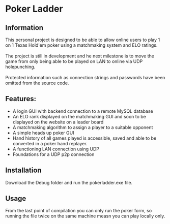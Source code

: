 # Poker Ladder

## Information
This personal project is designed to be able to allow online users to play 1 on 1 Texas Hold'em poker using a matchmaking system and ELO ratings. <br /><br />
The project is still in development and he next milestone is to move the game from only being able to be played on LAN to online via UDP holepunching.<br /><br />
Protected information such as connection strings and passwords have been omitted from the source code.
## Features:
  - A login GUI with backend connection to a remote MySQL database
  - An ELO rank displayed on the matchmaking GUI and soon to be displayed on the website on a leader board
  - A matchmaking algorithm to assign a player to a suitable opponent
  - A simple heads up poker GUI
  - Hand history of all games played is accessible, saved and able to be converted in a poker hand replayer.
  - A functioning LAN connection using UDP
  - Foundations for a UDP p2p connection

## Installation
Download the Debug folder and run the pokerladder.exe file.
## Usage
From the last point of compilation you can only run the poker form, so running the file twice on the same machine measn you can play locally only. 
